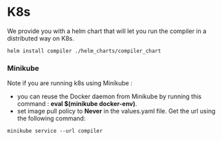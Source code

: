 # K8s

We provide you with a helm chart that will let you run the compiler in a distributed way on K8s.

```shell
helm install compiler ./helm_charts/compiler_chart
```
### Minikube
Note if you are running k8s using Minikube :
* you can reuse the Docker daemon from Minikube by running this command : **eval $(minikube docker-env)**.
* set image pull policy to **Never** in the values.yaml file.
Get the url using the following command:  
```shell
minikube service --url compiler
```
